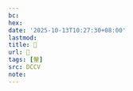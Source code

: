```yaml
---
bc:
hex:
date: '2025-10-13T10:27:30+08:00'
lastmod:
title: 􄿿
url: 􄿿
tags: [䡰]
src: DCCV
note:
---
```

